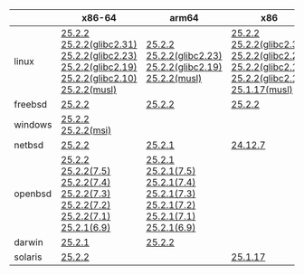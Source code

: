 ||x86-64|arm64|x86|ppc64le|armv7|armel|
| --- | --- | --- | --- | --- | --- | --- |
|linux|[25.2.2](https://github.com/roswell/sbcl_head/releases/download/25.2.2/sbcl-25.2.2-x86-64-linux-binary.tar.bz2)<br />[25.2.2(glibc2.31)](https://github.com/roswell/sbcl_head/releases/download/25.2.2/sbcl-25.2.2-x86-64-linux-glibc2.31-binary.tar.bz2)<br />[25.2.2(glibc2.23)](https://github.com/roswell/sbcl_head/releases/download/25.2.2/sbcl-25.2.2-x86-64-linux-glibc2.23-binary.tar.bz2)<br />[25.2.2(glibc2.19)](https://github.com/roswell/sbcl_head/releases/download/25.2.2/sbcl-25.2.2-x86-64-linux-glibc2.19-binary.tar.bz2)<br />[25.2.2(glibc2.10)](https://github.com/roswell/sbcl_head/releases/download/25.2.2/sbcl-25.2.2-x86-64-linux-glibc2.10-binary.tar.bz2)<br />[25.2.2(musl)](https://github.com/roswell/sbcl_head/releases/download/25.2.2/sbcl-25.2.2-x86-64-linux-musl-binary.tar.bz2)<br />|[25.2.2](https://github.com/roswell/sbcl_head/releases/download/25.2.2/sbcl-25.2.2-arm64-linux-binary.tar.bz2)<br />[25.2.2(glibc2.23)](https://github.com/roswell/sbcl_head/releases/download/25.2.2/sbcl-25.2.2-arm64-linux-glibc2.23-binary.tar.bz2)<br />[25.2.2(glibc2.19)](https://github.com/roswell/sbcl_head/releases/download/25.2.2/sbcl-25.2.2-arm64-linux-glibc2.19-binary.tar.bz2)<br />[25.2.2(musl)](https://github.com/roswell/sbcl_head/releases/download/25.2.2/sbcl-25.2.2-arm64-linux-musl-binary.tar.bz2)<br />|[25.2.2](https://github.com/roswell/sbcl_head/releases/download/25.2.2/sbcl-25.2.2-x86-linux-binary.tar.bz2)<br />[25.2.2(glibc2.31)](https://github.com/roswell/sbcl_head/releases/download/25.2.2/sbcl-25.2.2-x86-linux-glibc2.31-binary.tar.bz2)<br />[25.2.2(glibc2.23)](https://github.com/roswell/sbcl_head/releases/download/25.2.2/sbcl-25.2.2-x86-linux-glibc2.23-binary.tar.bz2)<br />[25.2.2(glibc2.19)](https://github.com/roswell/sbcl_head/releases/download/25.2.2/sbcl-25.2.2-x86-linux-glibc2.19-binary.tar.bz2)<br />[25.2.2(glibc2.10)](https://github.com/roswell/sbcl_head/releases/download/25.2.2/sbcl-25.2.2-x86-linux-glibc2.10-binary.tar.bz2)<br />[25.1.17(musl)](https://github.com/roswell/sbcl_head/releases/download/25.1.17/sbcl-25.1.17-x86-linux-musl-binary.tar.bz2)<br />|[25.2.2](https://github.com/roswell/sbcl_head/releases/download/25.2.2/sbcl-25.2.2-ppc64le-linux-binary.tar.bz2)<br />[25.2.2(glibc2.23)](https://github.com/roswell/sbcl_head/releases/download/25.2.2/sbcl-25.2.2-ppc64le-linux-glibc2.23-binary.tar.bz2)<br />[25.2.2(glibc2.19)](https://github.com/roswell/sbcl_head/releases/download/25.2.2/sbcl-25.2.2-ppc64le-linux-glibc2.19-binary.tar.bz2)<br />|[25.2.1](https://github.com/roswell/sbcl_head/releases/download/25.2.1/sbcl-25.2.1-armv7-linux-binary.tar.bz2)<br />|[25.1.17](https://github.com/roswell/sbcl_head/releases/download/25.1.17/sbcl-25.1.17-armel-linux-binary.tar.bz2)<br />|
|freebsd|[25.2.2](https://github.com/roswell/sbcl_head/releases/download/25.2.2/sbcl-25.2.2-x86-64-freebsd-binary.tar.bz2)<br />|[25.2.2](https://github.com/roswell/sbcl_head/releases/download/25.2.2/sbcl-25.2.2-arm64-freebsd-binary.tar.bz2)<br />|[25.2.2](https://github.com/roswell/sbcl_head/releases/download/25.2.2/sbcl-25.2.2-x86-freebsd-binary.tar.bz2)<br />||||
|windows|[25.2.2](https://github.com/roswell/sbcl_head/releases/download/25.2.2/sbcl-25.2.2-x86-64-windows-binary.tar.bz2)<br />[25.2.2(msi)](https://github.com/roswell/sbcl_head/releases/download/25.2.2/sbcl-25.2.2-x86-64-windows-binary.msi)<br />||||||
|netbsd|[25.2.2](https://github.com/roswell/sbcl_head/releases/download/25.2.2/sbcl-25.2.2-x86-64-netbsd-binary.tar.bz2)<br />|[25.2.1](https://github.com/roswell/sbcl_head/releases/download/25.2.1/sbcl-25.2.1-arm64-netbsd-binary.tar.bz2)<br />|[24.12.7](https://github.com/roswell/sbcl_head/releases/download/24.12.7/sbcl-24.12.7-x86-netbsd-binary.tar.bz2)<br />||||
|openbsd|[25.2.2](https://github.com/roswell/sbcl_head/releases/download/25.2.2/sbcl-25.2.2-x86-64-openbsd-binary.tar.bz2)<br />[25.2.2(7.5)](https://github.com/roswell/sbcl_head/releases/download/25.2.2/sbcl-25.2.2-x86-64-openbsd-7.5-binary.tar.bz2)<br />[25.2.2(7.4)](https://github.com/roswell/sbcl_head/releases/download/25.2.2/sbcl-25.2.2-x86-64-openbsd-7.4-binary.tar.bz2)<br />[25.2.2(7.3)](https://github.com/roswell/sbcl_head/releases/download/25.2.2/sbcl-25.2.2-x86-64-openbsd-7.3-binary.tar.bz2)<br />[25.2.2(7.2)](https://github.com/roswell/sbcl_head/releases/download/25.2.2/sbcl-25.2.2-x86-64-openbsd-7.2-binary.tar.bz2)<br />[25.2.2(7.1)](https://github.com/roswell/sbcl_head/releases/download/25.2.2/sbcl-25.2.2-x86-64-openbsd-7.1-binary.tar.bz2)<br />[25.2.1(6.9)](https://github.com/roswell/sbcl_head/releases/download/25.2.1/sbcl-25.2.1-x86-64-openbsd-6.9-binary.tar.bz2)<br />|[25.2.1](https://github.com/roswell/sbcl_head/releases/download/25.2.1/sbcl-25.2.1-arm64-openbsd-binary.tar.bz2)<br />[25.2.1(7.5)](https://github.com/roswell/sbcl_head/releases/download/25.2.1/sbcl-25.2.1-arm64-openbsd-7.5-binary.tar.bz2)<br />[25.2.1(7.4)](https://github.com/roswell/sbcl_head/releases/download/25.2.1/sbcl-25.2.1-arm64-openbsd-7.4-binary.tar.bz2)<br />[25.2.1(7.3)](https://github.com/roswell/sbcl_head/releases/download/25.2.1/sbcl-25.2.1-arm64-openbsd-7.3-binary.tar.bz2)<br />[25.2.1(7.2)](https://github.com/roswell/sbcl_head/releases/download/25.2.1/sbcl-25.2.1-arm64-openbsd-7.2-binary.tar.bz2)<br />[25.2.1(7.1)](https://github.com/roswell/sbcl_head/releases/download/25.2.1/sbcl-25.2.1-arm64-openbsd-7.1-binary.tar.bz2)<br />[25.2.1(6.9)](https://github.com/roswell/sbcl_head/releases/download/25.2.1/sbcl-25.2.1-arm64-openbsd-6.9-binary.tar.bz2)<br />|||||
|darwin|[25.2.1](https://github.com/roswell/sbcl_head/releases/download/25.2.1/sbcl-25.2.1-x86-64-darwin-binary.tar.bz2)<br />|[25.2.2](https://github.com/roswell/sbcl_head/releases/download/25.2.2/sbcl-25.2.2-arm64-darwin-binary.tar.bz2)<br />|||||
|solaris|[25.2.2](https://github.com/roswell/sbcl_head/releases/download/25.2.2/sbcl-25.2.2-x86-64-solaris-binary.tar.bz2)<br />||[25.1.17](https://github.com/roswell/sbcl_head/releases/download/25.1.17/sbcl-25.1.17-x86-solaris-binary.tar.bz2)<br />||||
